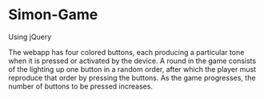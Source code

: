 # Simon-Game
Using jQuery 


The webapp has four colored buttons, each producing a particular tone when it is pressed or activated by the device. A round in the game consists of the lighting up one button in a random order, after which the player must reproduce that order by pressing the buttons. As the game progresses, the number of buttons to be pressed increases. 
